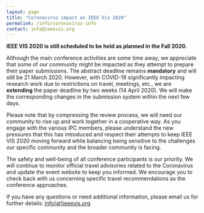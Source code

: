 ```yaml
---
layout: page
title: "Coronavirus impact on IEEE Vis 2020"
permalink: /info/coronavirus-info
contact: info@ieeevis.org
---
```


**IEEE VIS 2020 is still scheduled to be held as planned in the Fall 2020.**

Although the main conference activities are some time away, we appreciate that some of our community might be impacted as they attempt to prepare their paper submissions. The abstract deadline remains **mandatory** and will still be 21 March 2020.  However, with COVID-19 significantly impacting research work due to restrictions on travel, meetings, etc., we are **extending** the paper deadline by two weeks (14 April 2020).  We will make the corresponding changes in the submission system within the next few days. 

Please note that by compressing the review process, we will need our community to rise up and work together in a cooperative way.  As you engage with the various IPC members, please understand the new pressures that this has introduced and respect their attempts to keep IEEE VIS 2020 moving forward while balancing being sensitive to the challenges our specific community and the broader community is facing.

The safety and well-being of all conference participants is our priority. We will continue to monitor official travel advisories related to the Coronavirus and update the event website to keep you informed. We encourage you to check back with us concerning specific travel recommendations as the conference approaches.

If you have any questions or need additional information, please email us for further details: [info(at)ieeevis.org](mailto:info@ieeevis.org)
